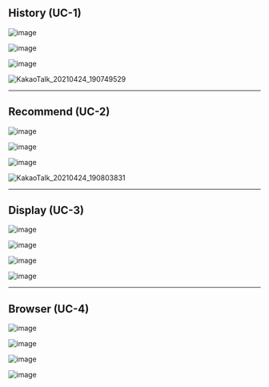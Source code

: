 ## History (UC-1)
![image](https://user-images.githubusercontent.com/49024958/115983405-d848c280-a5db-11eb-8d0a-2f50f18a8323.png)

![image](https://user-images.githubusercontent.com/49024958/115983376-af283200-a5db-11eb-910d-8dd6b0cde184.png)

![image](https://user-images.githubusercontent.com/49024958/115983325-70927780-a5db-11eb-8770-58b865f3c16b.png)

![KakaoTalk_20210424_190749529](https://user-images.githubusercontent.com/49024958/115955398-25bc2580-a531-11eb-8864-eb16e7bf0a44.jpg)

<hr>

## Recommend (UC-2)
![image](https://user-images.githubusercontent.com/49024958/115983561-dc291480-a5dc-11eb-887b-45de2b56efcc.png)

![image](https://user-images.githubusercontent.com/49024958/115983513-78065080-a5dc-11eb-8010-5c17ddf2957c.png)

![image](https://user-images.githubusercontent.com/49024958/115983292-4a6cd780-a5db-11eb-8b60-440af8d01c9d.png)

![KakaoTalk_20210424_190803831](https://user-images.githubusercontent.com/49024958/115955402-29e84300-a531-11eb-9bd7-660979924b27.jpg)
<hr>

## Display (UC-3)


![image](https://user-images.githubusercontent.com/55435898/115954695-526e3e00-a52d-11eb-8471-982c16b8a7f3.png)

![image](https://user-images.githubusercontent.com/55435898/115954703-5e5a0000-a52d-11eb-9cfb-732c00456ad1.png)

![image](https://user-images.githubusercontent.com/55435898/115954712-6d40b280-a52d-11eb-980a-c284b33b1c40.png)

![image](https://user-images.githubusercontent.com/55435898/115956122-ff4cb900-a535-11eb-9fc7-677766e3c43c.png)

<hr>

## Browser (UC-4)

![image](https://user-images.githubusercontent.com/55435898/115954746-a0834180-a52d-11eb-90ba-d6bd794a6a75.png)

![image](https://user-images.githubusercontent.com/55435898/115954751-a9741300-a52d-11eb-822d-b77c13a9e307.png)

![image](https://user-images.githubusercontent.com/55435898/115954758-b42ea800-a52d-11eb-97fc-ed3bd48cd865.png)

![image](https://user-images.githubusercontent.com/55435898/115954767-bc86e300-a52d-11eb-8372-8486596afd21.png)
